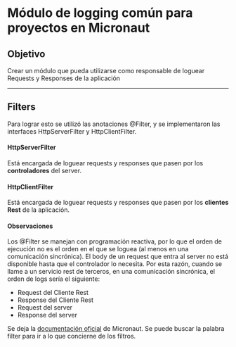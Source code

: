 # Módulo de logging común para proyectos en Micronaut

## Objetivo

Crear un módulo que pueda utilizarse como responsable de loguear Requests y Responses 
de la aplicación  

---

## Filters

Para lograr esto se utilizó las anotaciones @Filter, y se implementaron las interfaces
HttpServerFilter y HttpClientFilter. 

#### HttpServerFilter

Está encargada de loguear requests y responses que pasen por los **controladores** del server.

#### HttpClientFilter

Está encargada de loguear requests y responses que pasen por los **clientes Rest** de la aplicación.

#### Observaciones

Los @Filter se manejan con programación reactiva, por lo que el orden de ejecución no es el orden
en el que se loguea (al menos en una comunicación sincrónica). El body de un request que entra al
server no está disponible hasta que el controlador lo necesita. Por esta razón, cuando se llame a 
un servicio rest de terceros, en una comunicación sincrónica, el orden de logs sería el siguiente:

- Request del Cliente Rest
- Response del Cliente Rest
- Request del server
- Response del server

Se deja la [documentación oficial](https://docs.micronaut.io/latest/guide/) de Micronaut. Se puede buscar 
la palabra filter para ir a lo que concierne de los filtros.
